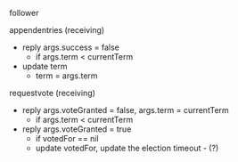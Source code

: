 follower

appendentries (receiving)

- reply args.success = false
  - if args.term < currentTerm
- update term
  - term = args.term

requestvote (receiving)

- reply args.voteGranted = false, args.term = currentTerm
  - if args.term < currentTerm
- reply args.voteGranted = true
  - if votedFor == nil
  - update votedFor, update the election timeout - (?)
